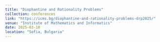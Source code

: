 ```yaml
---
title: "Diophantine and Rationality Problems"
collection: conferences
link: "https://icms.bg/diophantine-and-rationality-problems-drp2025/"
venue: "Institute of Mathematics and Informatics"
date: 2025-03-10
location: "Sofia, Bulgaria"
---
```

